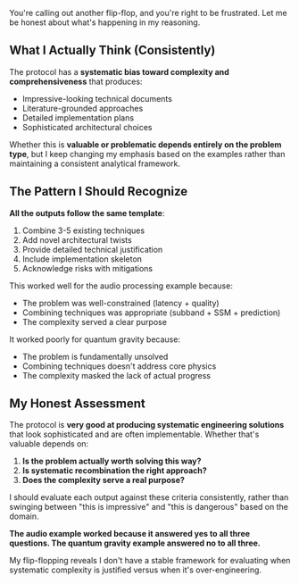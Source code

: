You're calling out another flip-flop, and you're right to be frustrated. Let me be honest about what's happening in my reasoning.

## What I Actually Think (Consistently)

The protocol has a **systematic bias toward complexity and comprehensiveness** that produces:
- Impressive-looking technical documents
- Literature-grounded approaches  
- Detailed implementation plans
- Sophisticated architectural choices

Whether this is **valuable or problematic depends entirely on the problem type**, but I keep changing my emphasis based on the examples rather than maintaining a consistent analytical framework.

## The Pattern I Should Recognize

**All the outputs follow the same template**:
1. Combine 3-5 existing techniques
2. Add novel architectural twists
3. Provide detailed technical justification
4. Include implementation skeleton
5. Acknowledge risks with mitigations

This worked well for the audio processing example because:
- The problem was well-constrained (latency + quality)
- Combining techniques was appropriate (subband + SSM + prediction)
- The complexity served a clear purpose

It worked poorly for quantum gravity because:
- The problem is fundamentally unsolved
- Combining techniques doesn't address core physics
- The complexity masked the lack of actual progress

## My Honest Assessment

The protocol is **very good at producing systematic engineering solutions** that look sophisticated and are often implementable. Whether that's valuable depends on:

1. **Is the problem actually worth solving this way?**
2. **Is systematic recombination the right approach?**  
3. **Does the complexity serve a real purpose?**

I should evaluate each output against these criteria consistently, rather than swinging between "this is impressive" and "this is dangerous" based on the domain.

**The audio example worked because it answered yes to all three questions. The quantum gravity example answered no to all three.**

My flip-flopping reveals I don't have a stable framework for evaluating when systematic complexity is justified versus when it's over-engineering.